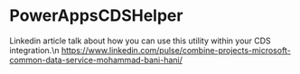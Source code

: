 # PowerAppsCDSHelper
Linkedin article talk about how you can use this utility within your CDS integration.\n
https://www.linkedin.com/pulse/combine-projects-microsoft-common-data-service-mohammad-bani-hani/
